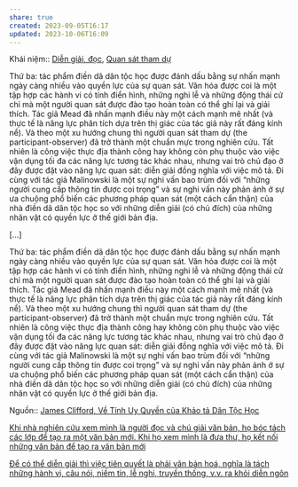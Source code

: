 ```yaml
---
share: true
created: 2023-09-05T16:17
updated: 2023-10-06T16:09
---
```

Khái niệm:: [Diễn giải, đọc](../../%CE%9E%20Kh%C3%A1i%20ni%E1%BB%87m/Nh%E1%BA%ADn%20th%E1%BB%A9c/Di%E1%BB%85n%20gi%E1%BA%A3i,%20%C4%91%E1%BB%8Dc.md), [Quan sát tham dự](../../%CE%9E%20Kh%C3%A1i%20ni%E1%BB%87m/Ph%C3%A1t%20tri%E1%BB%83n%20c%E1%BB%99ng%20%C4%91%E1%BB%93ng/Quan%20s%C3%A1t%20tham%20d%E1%BB%B1.md)

Thứ ba: tác phẩm điền dã dân tộc học được đánh dấu bằng sự nhấn mạnh ngày càng nhiều vào quyền lực của sự quan sát. Văn hóa được coi là một tập hợp các hành vi có tính điển hình, những nghi lễ và những động thái cử chỉ mà một người quan sát được đào tạo hoàn toàn có thể ghi lại và giải thích. Tác giả Mead đã nhấn mạnh điều này một cách mạnh mẽ nhất (và thực tế là năng lực phân tích dựa trên thị giác của tác giả này rất đáng kính nể). Và theo một xu hướng chung thì người quan sát tham dự (the participant-observer) đã trở thành một chuẩn mực trong nghiên cứu. Tất nhiên là công việc thực địa thành công hay không còn phụ thuộc vào việc vận dụng tối đa các năng lực tương tác khác nhau, nhưng vai trò chủ đạo ở đây được đặt vào năng lực quan sát: diễn giải đồng nghĩa với việc mô tả. Đi cùng với tác giả Malinowski là một sự nghi vấn bao trùm đối với “những người cung cấp thông tin được coi trọng” và sự nghi vấn này phản ảnh ở sự ưa chuộng phổ biến các phương pháp quan sát (một cách cẩn thận) của nhà điền dã dân tộc học so với những diễn giải (có chủ đích) của những nhân vật có quyền lực ở thế giới bản địa.

[...] 

Thứ ba: tác phẩm điền dã dân tộc học được đánh dấu bằng sự nhấn mạnh ngày càng nhiều vào quyền lực của sự quan sát. Văn hóa được coi là một tập hợp các hành vi có tính điển hình, những nghi lễ và những động thái cử chỉ mà một người quan sát được đào tạo hoàn toàn có thể ghi lại và giải thích. Tác giả Mead đã nhấn mạnh điều này một cách mạnh mẽ nhất (và thực tế là năng lực phân tích dựa trên thị giác của tác giả này rất đáng kính nể). Và theo một xu hướng chung thì người quan sát tham dự (the participant-observer) đã trở thành một chuẩn mực trong nghiên cứu. Tất nhiên là công việc thực địa thành công hay không còn phụ thuộc vào việc vận dụng tối đa các năng lực tương tác khác nhau, nhưng vai trò chủ đạo ở đây được đặt vào năng lực quan sát: diễn giải đồng nghĩa với việc mô tả. Đi cùng với tác giả Malinowski là một sự nghi vấn bao trùm đối với “những người cung cấp thông tin được coi trọng” và sự nghi vấn này phản ảnh ở sự ưa chuộng phổ biến các phương pháp quan sát (một cách cẩn thận) của nhà điền dã dân tộc học so với những diễn giải (có chủ đích) của những nhân vật có quyền lực ở thế giới bản địa.

Nguồn:: [James Clifford, Về Tính Uy Quyền của Khảo tả Dân Tộc Học](../../%CE%9E%20Ngu%E1%BB%93n/James%20Clifford,%20V%E1%BB%81%20T%C3%ADnh%20Uy%20Quy%E1%BB%81n%20c%E1%BB%A7a%20Kh%E1%BA%A3o%20t%E1%BA%A3%20D%C3%A2n%20T%E1%BB%99c%20H%E1%BB%8Dc.md)

[Khi nhà nghiên cứu xem mình là người đọc và chú giải văn bản, họ bóc tách các lớp để tạo ra một văn bản mới. Khi họ xem mình là đưa thư, họ kết nối những văn bản để tạo ra văn bản mới](./Khi%20nh%C3%A0%20nghi%C3%AAn%20c%E1%BB%A9u%20xem%20m%C3%ACnh%20l%C3%A0%20ng%C6%B0%E1%BB%9Di%20%C4%91%E1%BB%8Dc%20v%C3%A0%20ch%C3%BA%20gi%E1%BA%A3i%20v%C4%83n%20b%E1%BA%A3n,%20h%E1%BB%8D%20b%C3%B3c%20t%C3%A1ch%20c%C3%A1c%20l%E1%BB%9Bp%20%C4%91%E1%BB%83%20t%E1%BA%A1o%20ra%20m%E1%BB%99t%20v%C4%83n%20b%E1%BA%A3n%20m%E1%BB%9Bi.%20Khi%20h%E1%BB%8D%20xem%20m%C3%ACnh%20l%C3%A0%20%C4%91%C6%B0a%20th%C6%B0,%20h%E1%BB%8D%20k%E1%BA%BFt%20n%E1%BB%91i%20nh%E1%BB%AFng%20v%C4%83n%20b%E1%BA%A3n%20%C4%91%E1%BB%83%20t%E1%BA%A1o%20ra%20v%C4%83n%20b%E1%BA%A3n%20m%E1%BB%9Bi.md)

[Để có thể diễn giải thì việc tiên quyết là phải văn bản hoá, nghĩa là tách những hành vi, câu nói, niềm tin, lễ nghi, truyền thống, v.v. ra khỏi diễn ngôn](./Di%E1%BB%85n%20gi%E1%BA%A3i/%C4%90%E1%BB%83%20c%C3%B3%20th%E1%BB%83%20di%E1%BB%85n%20gi%E1%BA%A3i%20th%C3%AC%20vi%E1%BB%87c%20ti%C3%AAn%20quy%E1%BA%BFt%20l%C3%A0%20ph%E1%BA%A3i%20v%C4%83n%20b%E1%BA%A3n%20ho%C3%A1,%20ngh%C4%A9a%20l%C3%A0%20t%C3%A1ch%20nh%E1%BB%AFng%20h%C3%A0nh%20vi,%20c%C3%A2u%20n%C3%B3i,%20ni%E1%BB%81m%20tin,%20l%E1%BB%85%20nghi,%20truy%E1%BB%81n%20th%E1%BB%91ng,%20v.v.%20ra%20kh%E1%BB%8Fi%20di%E1%BB%85n%20ng%C3%B4n.md) 

